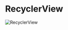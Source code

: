 # RecyclerView
![RecyclerView](https://user-images.githubusercontent.com/40935877/55357953-e9937380-54d6-11e9-8b07-25e73b68736f.jpg)
